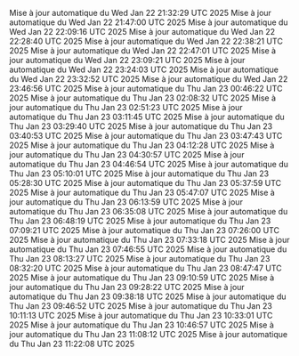 Mise à jour automatique du Wed Jan 22 21:32:29 UTC 2025
Mise à jour automatique du Wed Jan 22 21:47:00 UTC 2025
Mise à jour automatique du Wed Jan 22 22:09:16 UTC 2025
Mise à jour automatique du Wed Jan 22 22:28:40 UTC 2025
Mise à jour automatique du Wed Jan 22 22:38:21 UTC 2025
Mise à jour automatique du Wed Jan 22 22:47:01 UTC 2025
Mise à jour automatique du Wed Jan 22 23:09:21 UTC 2025
Mise à jour automatique du Wed Jan 22 23:24:03 UTC 2025
Mise à jour automatique du Wed Jan 22 23:32:52 UTC 2025
Mise à jour automatique du Wed Jan 22 23:46:56 UTC 2025
Mise à jour automatique du Thu Jan 23 00:46:22 UTC 2025
Mise à jour automatique du Thu Jan 23 02:08:32 UTC 2025
Mise à jour automatique du Thu Jan 23 02:51:23 UTC 2025
Mise à jour automatique du Thu Jan 23 03:11:45 UTC 2025
Mise à jour automatique du Thu Jan 23 03:29:40 UTC 2025
Mise à jour automatique du Thu Jan 23 03:40:53 UTC 2025
Mise à jour automatique du Thu Jan 23 03:47:43 UTC 2025
Mise à jour automatique du Thu Jan 23 04:12:28 UTC 2025
Mise à jour automatique du Thu Jan 23 04:30:57 UTC 2025
Mise à jour automatique du Thu Jan 23 04:46:54 UTC 2025
Mise à jour automatique du Thu Jan 23 05:10:01 UTC 2025
Mise à jour automatique du Thu Jan 23 05:28:30 UTC 2025
Mise à jour automatique du Thu Jan 23 05:37:59 UTC 2025
Mise à jour automatique du Thu Jan 23 05:47:07 UTC 2025
Mise à jour automatique du Thu Jan 23 06:13:59 UTC 2025
Mise à jour automatique du Thu Jan 23 06:35:08 UTC 2025
Mise à jour automatique du Thu Jan 23 06:48:19 UTC 2025
Mise à jour automatique du Thu Jan 23 07:09:21 UTC 2025
Mise à jour automatique du Thu Jan 23 07:26:00 UTC 2025
Mise à jour automatique du Thu Jan 23 07:33:18 UTC 2025
Mise à jour automatique du Thu Jan 23 07:46:55 UTC 2025
Mise à jour automatique du Thu Jan 23 08:13:27 UTC 2025
Mise à jour automatique du Thu Jan 23 08:32:20 UTC 2025
Mise à jour automatique du Thu Jan 23 08:47:47 UTC 2025
Mise à jour automatique du Thu Jan 23 09:10:59 UTC 2025
Mise à jour automatique du Thu Jan 23 09:28:22 UTC 2025
Mise à jour automatique du Thu Jan 23 09:38:18 UTC 2025
Mise à jour automatique du Thu Jan 23 09:46:52 UTC 2025
Mise à jour automatique du Thu Jan 23 10:11:13 UTC 2025
Mise à jour automatique du Thu Jan 23 10:33:01 UTC 2025
Mise à jour automatique du Thu Jan 23 10:46:57 UTC 2025
Mise à jour automatique du Thu Jan 23 11:08:12 UTC 2025
Mise à jour automatique du Thu Jan 23 11:22:08 UTC 2025
